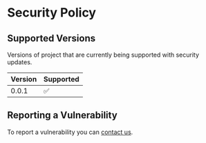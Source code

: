 # Security Policy

## Supported Versions

Versions of project that are currently being supported with security updates.

| Version | Supported          |
| ------- | ------------------ |
| 0.0.1   | :white_check_mark: |

## Reporting a Vulnerability

To report a vulnerability you can [contact us](https://12ilya21.github.io/ClubGearHubWebsite/contact/).
